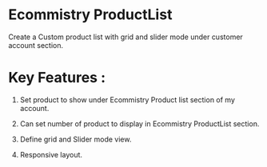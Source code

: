 # Ecommistry ProductList

Create a Custom product list with grid and slider mode under customer account section.


# Key Features :

1. Set product to show under Ecommistry Product list section of my account.

2. Can set number of product to display in Ecommistry ProductList section.

2. Define grid and Slider mode view.

3. Responsive layout.

